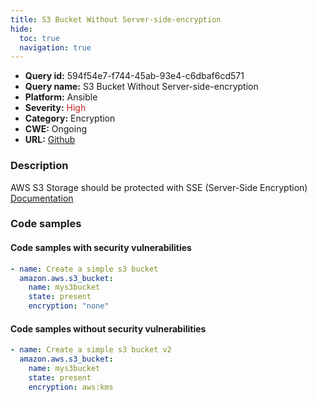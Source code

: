 ```yaml
---
title: S3 Bucket Without Server-side-encryption
hide:
  toc: true
  navigation: true
---
```


<style>
  .highlight .hll {
    background-color: #ff171742;
  }
  .md-content {
    max-width: 1100px;
    margin: 0 auto;
  }
</style>

-   **Query id:** 594f54e7-f744-45ab-93e4-c6dbaf6cd571
-   **Query name:** S3 Bucket Without Server-side-encryption
-   **Platform:** Ansible
-   **Severity:** <span style="color:#bb2124">High</span>
-   **Category:** Encryption
-   **CWE:** Ongoing
-   **URL:** [Github](https://github.com/Checkmarx/kics/tree/master/assets/queries/ansible/aws/s3_bucket_without_server-side_encryption)

### Description
AWS S3 Storage should be protected with SSE (Server-Side Encryption)<br>
[Documentation](https://docs.ansible.com/ansible/latest/collections/amazon/aws/s3_bucket_module.html)

### Code samples
#### Code samples with security vulnerabilities
```yaml title="Positive test num. 1 - yaml file" hl_lines="5"
- name: Create a simple s3 bucket
  amazon.aws.s3_bucket:
    name: mys3bucket
    state: present
    encryption: "none"

```


#### Code samples without security vulnerabilities
```yaml title="Negative test num. 1 - yaml file"
- name: Create a simple s3 bucket v2
  amazon.aws.s3_bucket:
    name: mys3bucket
    state: present
    encryption: aws:kms

```
